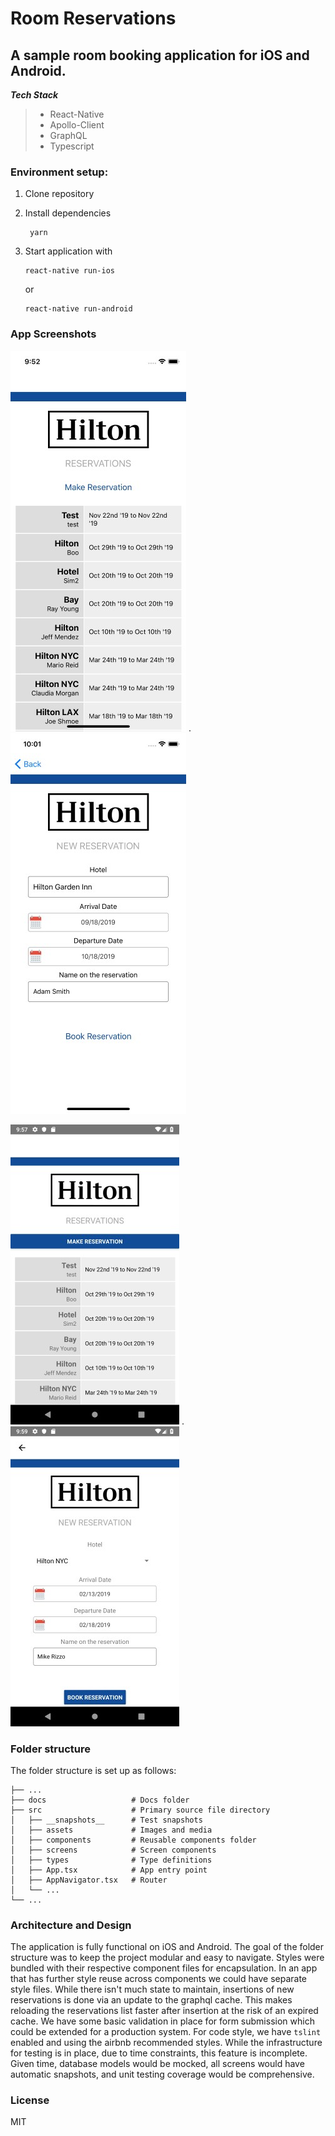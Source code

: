 # Room Reservations

## A sample room booking application for iOS and Android.


*__Tech Stack__*
> * React-Native
> * Apollo-Client
> * GraphQL
> * Typescript

### Environment setup:

1. Clone repository

1. Install dependencies 
    ```
     yarn 
    ```
1. Start application with

    ``` 
    react-native run-ios
    ```

    or

    ``` 
    react-native run-android
    ```



### App Screenshots

![Reservations Screenshot](docs/thumb/reservations-screenshot-ios.jpg?raw=true "Reservations")
.
![New Reservation Screenshot](docs/thumb/new-reservation-screenshot-ios.jpg?raw=true "Reservations")


![Reservations Screenshot](docs/thumb/reservations-screenshot-android.jpg?raw=true "Reservations") 
.
![New Reservation Screenshot](docs/thumb/new-reservation-screenshot-android.jpg?raw=true "Reservations")


### Folder structure

The folder structure is set up as follows:

    
    ├── ...
    ├── docs                   # Docs folder
    ├── src                    # Primary source file directory
    │   ├── __snapshots__      # Test snapshots
    │   ├── assets             # Images and media
    │   ├── components         # Reusable components folder
    │   ├── screens            # Screen components
    │   ├── types              # Type definitions
    │   ├── App.tsx            # App entry point
    │   ├── AppNavigator.tsx   # Router
    │   └── ...
    └── ...


### Architecture and Design

The application is fully functional on iOS and Android.  The goal of the folder structure was to keep the project 
modular and easy to navigate.  Styles were bundled with their respective component files for encapsulation. In an app 
that has further style reuse across components we could have separate style files. While there isn't much state to
maintain, insertions of new reservations is done via an update to the graphql cache.  This makes reloading the 
reservations list faster after insertion at the risk of an expired cache.  We have some basic validation in place for
form submission which could be extended for a production system.  For code style, we have `tslint` enabled and using the
airbnb recommended styles.  While the infrastructure for testing is in place, due to time constraints, this feature is 
incomplete. Given time, database models would be mocked, all screens would have automatic snapshots, and unit testing 
coverage would be comprehensive.


### License

MIT
